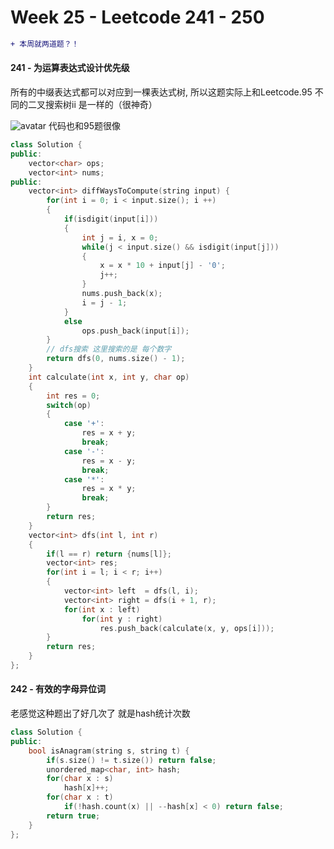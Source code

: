 <!--
 * @Description: 
 * @Versions: 
 * @Author: Vernon Cui
 * @Github: https://github.com/vernon97
 * @Date: 2021-01-18 17:59:36
 * @LastEditors: Vernon Cui
 * @LastEditTime: 2021-01-18 19:31:26
 * @FilePath: /.leetcode/Users/vernon/Leetcode-notes/week25.md
-->

# Week 25 - Leetcode 241 - 250

```diff
+ 本周就两道题？！
```

#### 241 - 为运算表达式设计优先级

所有的中缀表达式都可以对应到一棵表达式树, 所以这题实际上和Leetcode.95 不同的二叉搜索树ii 是一样的（很神奇）

![avatar](figs/51.jpeg)
代码也和95题很像

```cpp
class Solution {
public:
    vector<char> ops;
    vector<int> nums;
public:
    vector<int> diffWaysToCompute(string input) {
        for(int i = 0; i < input.size(); i ++)
        {
            if(isdigit(input[i]))
            {
                int j = i, x = 0;
                while(j < input.size() && isdigit(input[j]))
                {
                    x = x * 10 + input[j] - '0';
                    j++;
                }
                nums.push_back(x);
                i = j - 1;
            }
            else
                ops.push_back(input[i]);
        }
        // dfs搜索 这里搜索的是 每个数字
        return dfs(0, nums.size() - 1);
    }
    int calculate(int x, int y, char op)
    {
        int res = 0;
        switch(op)
        {
            case '+':
                res = x + y;
                break;
            case '-':
                res = x - y;
                break;
            case '*':
                res = x * y;
                break;
        }
        return res;
    }
    vector<int> dfs(int l, int r)
    {
        if(l == r) return {nums[l]};
        vector<int> res;
        for(int i = l; i < r; i++)
        {
            vector<int> left  = dfs(l, i);
            vector<int> right = dfs(i + 1, r);
            for(int x : left)
                for(int y : right)
                    res.push_back(calculate(x, y, ops[i]));
        }
        return res;
    }
};
```

#### 242 - 有效的字母异位词

老感觉这种题出了好几次了 就是hash统计次数

```cpp
class Solution {
public:
    bool isAnagram(string s, string t) {
        if(s.size() != t.size()) return false;
        unordered_map<char, int> hash;
        for(char x : s)
            hash[x]++;
        for(char x : t)
            if(!hash.count(x) || --hash[x] < 0) return false;
        return true;
    }
};
```